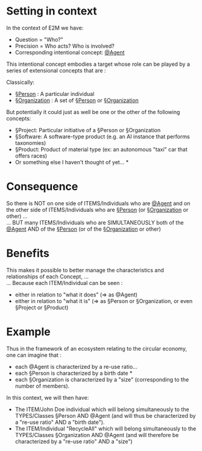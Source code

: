 Setting in context
==
In the context of E2M we have:
* Question = "Who?"
* Precision = Who acts? Who is involved?
* Corresponding intentional concept: <a href="https://github.com/iPlumb3r/EcosystemMapping/blob/master/1_Semantic/Conceptionary/%40Agent.md">@Agent</a>

This intentional concept embodies a target whose role can be played by a series of extensional concepts that are :

Classically:
* <a href="https://github.com/iPlumb3r/EcosystemMappingModel/blob/master/1_Semantic/Conceptionary/%C2%A7Person.md">§Person</a> : A particular individual
* <a href="https://github.com/iPlumb3r/EcosystemMappingModel/blob/master/1_Semantic/Conceptionary/%C2%A7Organization.md">§Organization</a> : A set of <a href="https://github.com/iPlumb3r/EcosystemMappingModel/blob/master/1_Semantic/Conceptionary/%C2%A7Person.md">§Person</a> or <a href="https://github.com/iPlumb3r/EcosystemMappingModel/blob/master/1_Semantic/Conceptionary/%C2%A7Organization.md">§Organization</a>   

But potentially it could just as well be one or the other of the following concepts:
* §Project: Particular initiative of a §Person or §Organization
* §Software: A software-type product (e.g. an AI instance that performs taxonomies)
* §Product: Product of material type (ex: an autonomous "taxi" car that offers races)
* Or something else I haven't thought of yet... *

Consequence
==
So there is NOT on one side of ITEMS/Individuals who are <a href="https://github.com/iPlumb3r/EcosystemMapping/blob/master/1_Semantic/Conceptionary/%40Agent.md">@Agent</a> and on the other side of ITEMS/Individuals who are <a href="https://github.com/iPlumb3r/EcosystemMappingModel/blob/master/1_Semantic/Conceptionary/%C2%A7Person.md">§Person</a> (or <a href="https://github.com/iPlumb3r/EcosystemMappingModel/blob/master/1_Semantic/Conceptionary/%C2%A7Organization.md">§Organization</a> or other) ...   
... BUT many ITEMS/Individuals who are SIMULTANEOUSLY both of the <a href="https://github.com/iPlumb3r/EcosystemMapping/blob/master/1_Semantic/Conceptionary/%40Agent.md">@Agent</a> AND of the <a href="https://github.com/iPlumb3r/EcosystemMappingModel/blob/master/1_Semantic/Conceptionary/%C2%A7Person.md">§Person</a> (or of the <a href="https://github.com/iPlumb3r/EcosystemMappingModel/blob/master/1_Semantic/Conceptionary/%C2%A7Organization.md">§Organization</a> or other)

Benefits
==
This makes it possible to better manage the characteristics and relationships of each Concept, ...   
... Because each ITEM/Individual can be seen :
* either in relation to "what it does" (=> as @Agent)
* either in relation to "what it is" (=> as §Person or §Organization, or even §Project or §Product)

Example
==
Thus in the framework of an ecosystem relating to the circular economy, one can imagine that : 
* each @Agent is characterized by a re-use ratio...
* each §Person is characterized by a birth date * 
* each §Organization is characterized by a "size" (corresponding to the number of members).

In this context, we will then have:
* The ITEM/John Doe individual which will belong simultaneously to the TYPES/Classes §Person AND @Agent (and will thus be characterized by a "re-use ratio" AND a "birth date").
* The ITEM/Individual "RecycleAll" which will belong simultaneously to the TYPES/Classes §Organization AND @Agent (and will therefore be characterized by a "re-use ratio" AND a "size")

